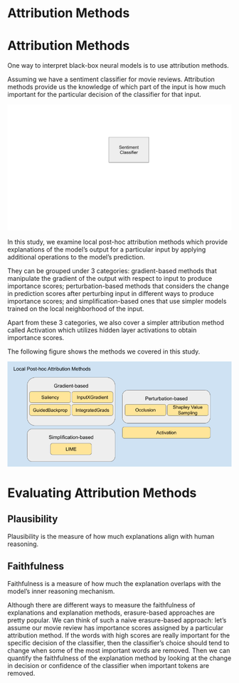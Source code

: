 # Attribution Methods

# Attribution Methods

One way to interpret black-box neural models is to use attribution methods.

Assuming we have a sentiment classifier for movie reviews. 
Attribution methods provide us the knowledge of which part of the input is how much important for the particular decision of the classifier for that input.

![](images/attribution.gif)

In this study, we examine local post-hoc attribution methods which 
provide explanations of the model’s output for a particular input 
by applying additional operations to the model’s prediction.

They can be grouped under 3 categories: gradient-based methods 
that manipulate the gradient of the output with respect to input to 
produce importance scores; perturbation-based methods that 
considers the change in prediction scores after perturbing input in
different ways to produce importance scores; and simplification-based 
ones that use simpler models trained on the local neighborhood of the input.

Apart from these 3 categories, we also cover a simpler attribution method called Activation which utilizes 
hidden layer activations to obtain importance scores.

The following figure shows the methods we covered in this study.



![](images/attribution_methods.png)


# Evaluating Attribution Methods

## Plausibility

Plausibility is the measure of how much explanations align with 
human reasoning.

## Faithfulness

Faithfulness is a measure of how much the explanation overlaps 
with the model’s inner reasoning mechanism. 

Although there are different ways to measure the faithfulness of 
explanations and explanation methods, erasure-based approaches are 
pretty popular. We can think of such a naive erasure-based approach: 
let’s assume our movie review has importance scores assigned by a 
particular attribution method.  If the words with high scores 
are really important for the specific decision of the classifier, then 
the classifier’s choice should tend to change when some of the most important words are removed. Then we can
quantify the faithfulness of the explanation method by looking at the change 
in decision or confidence of the classifier when important tokens are 
removed.
